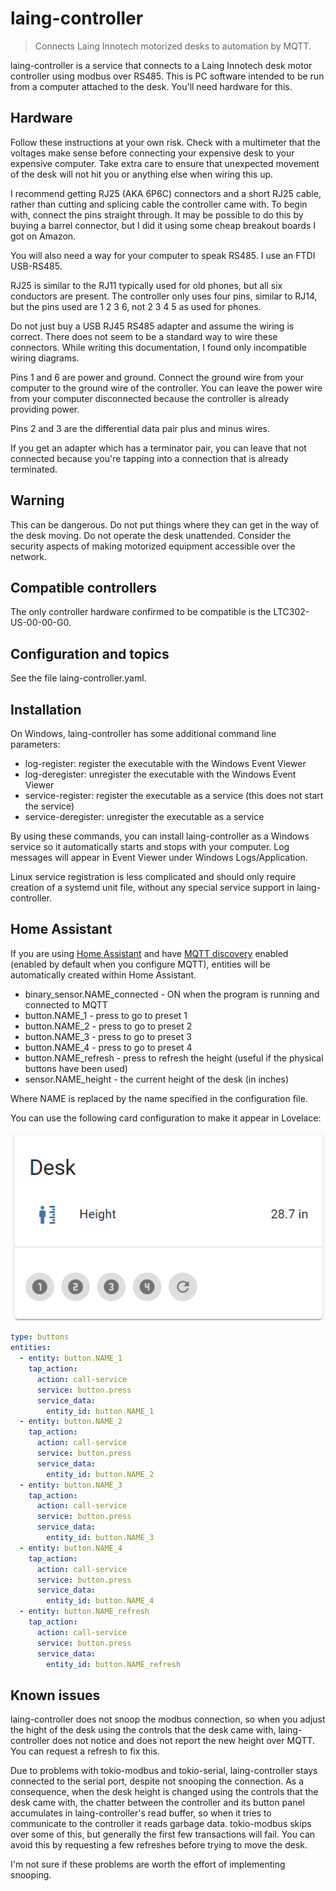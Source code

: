 # laing-controller

> Connects Laing Innotech motorized desks to automation by MQTT.

laing-controller is a service that connects to a Laing Innotech desk motor controller using modbus over RS485. This is PC software intended to be run from a computer attached to the desk. You'll need hardware for this.

## Hardware

Follow these instructions at your own risk. Check with a multimeter that the voltages make sense before connecting your expensive desk to your expensive computer. Take extra care to ensure that unexpected movement of the desk will not hit you or anything else when wiring this up.

I recommend getting RJ25 (AKA 6P6C) connectors and a short RJ25 cable, rather than cutting and splicing cable the controller came with. To begin with, connect the pins straight through. It may be possible to do this by buying a barrel connector, but I did it using some cheap breakout boards I got on Amazon.

You will also need a way for your computer to speak RS485. I use an FTDI USB-RS485.

RJ25 is similar to the RJ11 typically used for old phones, but all six conductors are present. The controller only uses four pins, similar to RJ14, but the pins used are 1 2 3 6, not 2 3 4 5 as used for phones.

Do not just buy a USB RJ45 RS485 adapter and assume the wiring is correct. There does not seem to be a standard way to wire these connectors. While writing this documentation, I found only incompatible wiring diagrams.

Pins 1 and 6 are power and ground. Connect the ground wire from your computer to the ground wire of the controller. You can leave the power wire from your computer disconnected because the controller is already providing power.

Pins 2 and 3 are the differential data pair plus and minus wires.

If you get an adapter which has a terminator pair, you can leave that not connected because you're tapping into a connection that is already terminated.

## Warning

This can be dangerous. Do not put things where they can get in the way of the desk moving. Do not operate the desk unattended. Consider the security aspects of making motorized equipment accessible over the network.

## Compatible controllers

The only controller hardware confirmed to be compatible is the LTC302-US-00-00-G0.

## Configuration and topics

See the file laing-controller.yaml.

## Installation

On Windows, laing-controller has some additional command line parameters:
- log-register: register the executable with the Windows Event Viewer
- log-deregister: unregister the executable with the Windows Event Viewer
- service-register: register the executable as a service (this does not start the service)
- service-deregister: unregister the executable as a service

By using these commands, you can install laing-controller as a Windows service so it automatically starts and stops with your computer. Log messages will appear in Event Viewer under Windows Logs/Application.

Linux service registration is less complicated and should only require creation of a systemd unit file, without any special service support in laing-controller.

## Home Assistant

If you are using [Home Assistant] and have [MQTT discovery] enabled (enabled by default when you configure MQTT), entities will be automatically created within Home Assistant.

- binary_sensor.NAME_connected - ON when the program is running and connected to MQTT
- button.NAME_1 - press to go to preset 1
- button.NAME_2 - press to go to preset 2
- button.NAME_3 - press to go to preset 3
- button.NAME_4 - press to go to preset 4
- button.NAME_refresh - press to refresh the height (useful if the physical buttons have been used)
- sensor.NAME_height - the current height of the desk (in inches)

Where NAME is replaced by the name specified in the configuration file.

You can use the following card configuration to make it appear in Lovelace:

![Preview of example Lovelace configuration](lovelace.png)

```yaml
type: buttons
entities:
  - entity: button.NAME_1
    tap_action:
      action: call-service
      service: button.press
      service_data:
        entity_id: button.NAME_1
  - entity: button.NAME_2
    tap_action:
      action: call-service
      service: button.press
      service_data:
        entity_id: button.NAME_2
  - entity: button.NAME_3
    tap_action:
      action: call-service
      service: button.press
      service_data:
        entity_id: button.NAME_3
  - entity: button.NAME_4
    tap_action:
      action: call-service
      service: button.press
      service_data:
        entity_id: button.NAME_4
  - entity: button.NAME_refresh
    tap_action:
      action: call-service
      service: button.press
      service_data:
        entity_id: button.NAME_refresh
```

[Home Assistant]: https://www.home-assistant.io/
[MQTT discovery]: https://www.home-assistant.io/docs/mqtt/discovery/

## Known issues

laing-controller does not snoop the modbus connection, so when you adjust the hight of the desk using the controls that the desk came with, laing-controller does not notice and does not report the new height over MQTT. You can request a refresh to fix this.

Due to problems with tokio-modbus and tokio-serial, laing-controller stays connected to the serial port, despite not snooping the connection. As a consequence, when the desk height is changed using the controls that the desk came with, the chatter between the controller and its button panel accumulates in laing-controller's read buffer, so when it tries to communicate to the controller it reads garbage data. tokio-modbus skips over some of this, but generally the first few transactions will fail. You can avoid this by requesting a few refreshes before trying to move the desk.

I'm not sure if these problems are worth the effort of implementing snooping.
